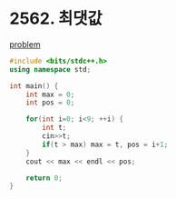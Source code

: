 # 2562. 최댓값

[problem](https://www.acmicpc.net/problem/2562)

```cpp
#include <bits/stdc++.h>
using namespace std;

int main() {
	int max = 0;
	int pos = 0;

	for(int i=0; i<9; ++i) {
		int t; 
		cin>>t;
		if(t > max) max = t, pos = i+1;
	}
	cout << max << endl << pos;

	return 0;
}
```
